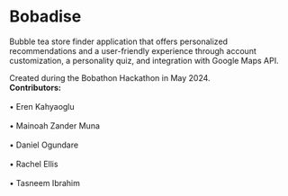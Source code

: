 # Bobadise
Bubble tea store finder application that offers personalized recommendations and a user-friendly experience through account customization, a personality quiz, and integration with Google Maps API.

Created during the Bobathon Hackathon in May 2024.
<br><b>Contributors:</b></br>
<br>• Eren Kahyaoglu</br>
<br>• Mainoah Zander Muna</br>
<br>• Daniel Ogundare</br>
<br>• Rachel Ellis</br>
<br>• Tasneem Ibrahim</br>
